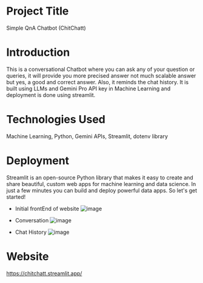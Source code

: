 # Project Title
Simple QnA Chatbot (ChitChatt)

# Introduction
This is a conversational Chatbot where you can ask any of your question or queries, it will provide you more precised answer not much scalable answer but yes, a good and correct answer. Also, it reminds the chat history. It is built using LLMs and Gemini Pro API key in Machine Learning and deployment is done using streamlit.

# Technologies Used
Machine Learning, Python, Gemini APIs, Streamlit, dotenv library

# Deployment
Streamlit is an open-source Python library that makes it easy to create and share beautiful, custom web apps for machine learning and data science. In just a few minutes you can build and deploy powerful data apps. So let's get started!
- Initial frontEnd of website
![image](https://github.com/Nehagarg816/Q-A-Chatbot/assets/111566521/9ce988ca-5548-43a1-87d2-727d745f78ba)

- Conversation
![image](https://github.com/Nehagarg816/Q-A-Chatbot/assets/111566521/110798ba-2449-4748-954c-4a724f55ad80)

- Chat History
![image](https://github.com/Nehagarg816/Q-A-Chatbot/assets/111566521/5321074b-2a52-4f3c-ada0-dba09bae7ca2)

# Website
https://chitchatt.streamlit.app/
